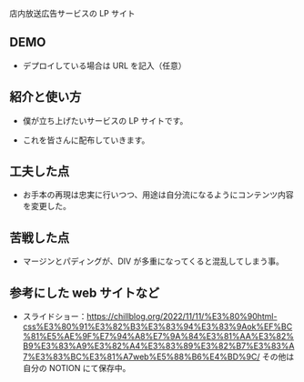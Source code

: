 店内放送広告サービスの LP サイト

## DEMO

- デプロイしている場合は URL を記入（任意）

## 紹介と使い方

- 僕が立ち上げたいサービスの LP サイトです。

- これを皆さんに配布していきます。

## 工夫した点

- お手本の再現は忠実に行いつつ、用途は自分流になるようにコンテンツ内容を変更した。

## 苦戦した点

- マージンとパディングが、DIV が多重になってくると混乱してしまう事。

## 参考にした web サイトなど

- スライドショー：https://chillblog.org/2022/11/11/%E3%80%90html-css%E3%80%91%E3%82%B3%E3%83%94%E3%83%9Aok%EF%BC%81%E5%AE%9F%E7%94%A8%E7%9A%84%E3%81%AA%E3%82%B9%E3%83%A9%E3%82%A4%E3%83%89%E3%82%B7%E3%83%A7%E3%83%BC%E3%81%A7web%E5%88%B6%E4%BD%9C/
  その他は自分の NOTION にて保存中。
